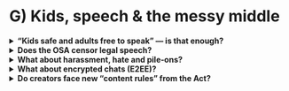 # G) Kids, speech & the messy middle

<details>
<summary><strong>“Kids safe and adults free to speak” — is that enough?</strong></summary>
Close, but we need nuance. Total shielding can backfire: teens go from “kid mode” to the deep end overnight. Gradual, supported exposure (with controls and context) builds resilience. The aim is harm‑reduction, not bubble‑wrap.

That’s why children’s duties focus on safer defaults, reduced unsolicited contact, and friction around adult/harmful content. The intent is a graded experience rather than an on/off switch (see [Ofcom—children’s codes](https://www.ofcom.org.uk/online-safety/illegal-and-harmful-content/statement-protecting-children-from-harms-online)).
</details>

<details>
<summary><strong>Does the OSA censor legal speech?</strong></summary>
The adult “legal but harmful” takedown duty was <strong>dropped</strong> during the Bill’s passage. Adults get tools to <em>avoid</em> content, not new Act‑level bans on legal speech. Real chilling risks mostly come from platform choices (over‑zealous filters, vague rules). The OSA requires clearer terms, appeals, and transparency to keep that in check (see the government’s [OSA explainer](https://www.gov.uk/government/publications/online-safety-act-explainer/online-safety-act-explainer)).

In short: platforms remain responsible for enforcing their own terms <em>consistently</em>. Users should get appeals and explanations when content is actioned. Regulators look at the quality of those systems rather than dictating adult speech bans.
</details>

<details>
<summary><strong>What about harassment, hate and pile‑ons?</strong></summary>
Freedom without safety isn’t meaningful for many people. The OSA pushes platforms to enforce their own rules consistently and provide better reporting and user controls (filters, blocks), so adult speech can thrive without making targets unsafe. That includes tools for blocking unsolicited contact and limiting recommendations around sensitive content (children’s codes).
</details>

<details>
<summary><strong>What about encrypted chats (E2EE)?</strong></summary>
The law includes a power that could be aimed at scanning—but only <strong>if technically feasible</strong>. Government statements in 2025 reiterated that this won’t be used until there’s a workable, privacy‑preserving solution. Today, the focus is elsewhere: platform systems, not breaking E2EE (see [gov.uk OSA explainer](https://www.gov.uk/government/publications/online-safety-act-explainer/online-safety-act-explainer)).
</details>

<details>
<summary><strong>Do creators face new “content rules” from the Act?</strong></summary>
No—creators don’t get a new legal rulebook from the OSA. The effect is indirect: platforms must apply their own terms more consistently, improve reporting/appeals, and be clearer about decisions.

That can still affect borderline content (e.g., edgy satire, shock thumbnails) if a platform’s policy is strict, but the lever is the platform’s policy and systems, not a new Act‑level ban on adult legal speech. Appeals and transparency expectations should improve the conversation around mistakes (see [Ofcom—hub](https://www.ofcom.org.uk/online-safety)).
</details>

